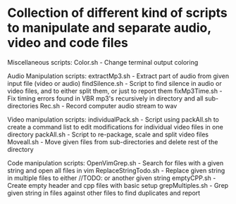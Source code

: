 # Collection of different kind of scripts to manipulate and separate audio, video and code files

Miscellaneous scripts:
Color.sh                - Change terminal output coloring

Audio Manipulation scripts:
extractMp3.sh           - Extract part of audio from given input file (video or audio)
findSilence.sh          - Script to find silence in audio or video files, and to either split them, or just to report them
fixMp3Time.sh           - Fix timing errors found in VBR mp3's recursively in directory and all sub-directories
Rec.sh                  - Record computer audio stream to wav

Video manipulation scripts:
individualPack.sh       - Script using packAll.sh to create a command list to edit modifications for individual video files in one directory
packAll.sh              - Script to re-package, scale and split video files
Moveall.sh              - Move given files from sub-directories and delete rest of the directory

Code manipulation scripts:
OpenVimGrep.sh          - Search for files with a given string and open all files in vim
ReplaceStringTodo.sh    - Replace given string in multiple files to either //TODO: or another given string
emptyCPP.sh             - Create empty header and cpp files with basic setup
grepMultiples.sh        - Grep given string in files against other files to find duplicates and report
